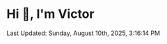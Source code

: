 <h1>Hi 👋, I'm Victor </h1>

<!--RECENT_ACTIVITY:start-->
<!--RECENT_ACTIVITY:end-->

<!--RECENT_ACTIVITY:last_update-->
Last Updated: Sunday, August 10th, 2025, 3:16:14 PM
<!--RECENT_ACTIVITY:last_update_end-->
